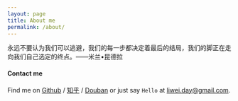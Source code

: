 ```yaml
---
layout: page
title: About me
permalink: /about/
---
```


永远不要认为我们可以逃避，我们的每一步都决定着最后的结局，我们的脚正在走向我们自己选定的终点。——米兰•昆德拉

#### Contact me

Find me on [Github][github] / [知乎][Zhihu] / [Douban][douban] or just say `Hello` at 
[liwei.day@gmail.com](liwei.day@gmail.com).


[tf]: http://template-factory.nl
[jekyll]: http://jekyllrb.com
[github]: https://github.com/welon
[twitter]: https://twitter.com/chinawelon
[douban]: http://www.douban.com/people/mindlee/
[zhihu]: http://www.zhihu.com/people/mindlee

